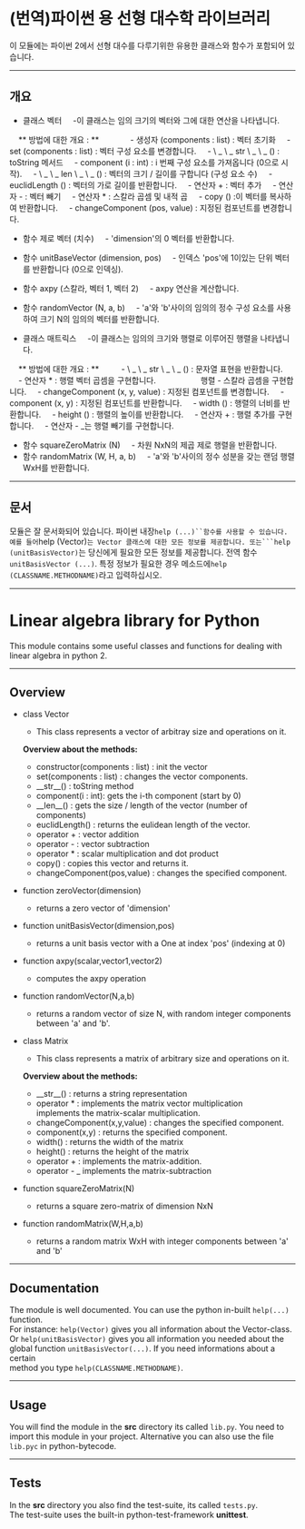 # (번역)파이썬 용 선형 대수학 라이브러리

이 모듈에는 파이썬 2에서 선형 대수를 다루기위한 유용한 클래스와 함수가 포함되어 있습니다.

---

## 개요

- 클래스 벡터
    -이 클래스는 임의 크기의 벡터와 그에 대한 연산을 나타냅니다.

    ** 방법에 대한 개요 : **
        
    - 생성자 (components : list) : 벡터 초기화
    - set (components : list) : 벡터 구성 요소를 변경합니다.
    - \ _ \ _ str \ _ \ _ () : toString 메서드
    - component (i : int) : i 번째 구성 요소를 가져옵니다 (0으로 시작).
    - \ _ \ _ len \ _ \ _ () : 벡터의 크기 / 길이를 구합니다 (구성 요소 수)
    - euclidLength () : 벡터의 가로 길이를 반환합니다.
    - 연산자 + : 벡터 추가
    - 연산자 - : 벡터 빼기
    - 연산자 * : 스칼라 곱셈 및 내적 곱
    - copy () :이 벡터를 복사하여 반환합니다.
    - changeComponent (pos, value) : 지정된 컴포넌트를 변경합니다.

- 함수 제로 벡터 (치수)
    - 'dimension'의 0 벡터를 반환합니다.
- 함수 unitBaseVector (dimension, pos)
    - 인덱스 'pos'에 1이있는 단위 벡터를 반환합니다 (0으로 인덱싱).
- 함수 axpy (스칼라, 벡터 1, 벡터 2)
    - axpy 연산을 계산합니다.
- 함수 randomVector (N, a, b)
    - 'a'와 'b'사이의 임의의 정수 구성 요소를 사용하여 크기 N의 임의의 벡터를 반환합니다.

- 클래스 매트릭스
    -이 클래스는 임의의 크기와 행렬로 이루어진 행렬을 나타냅니다.

    ** 방법에 대한 개요 : **
    
    - \ _ \ _ str \ _ \ _ () : 문자열 표현을 반환합니다.
    - 연산자 * : 행렬 벡터 곱셈을 구현합니다.
                   행렬 - 스칼라 곱셈을 구현합니다.
    - changeComponent (x, y, value) : 지정된 컴포넌트를 변경합니다.
    - component (x, y) : 지정된 컴포넌트를 반환합니다.
    - width () : 행렬의 너비를 반환합니다.
    - height () : 행렬의 높이를 반환합니다.
    - 연산자 + : 행렬 추가를 구현합니다.
    - 연산자 - _는 행렬 빼기를 구현합니다.

- 함수 squareZeroMatrix (N)
    - 차원 NxN의 제곱 제로 행렬을 반환합니다.
- 함수 randomMatrix (W, H, a, b)
    - 'a'와 'b'사이의 정수 성분을 갖는 랜덤 행렬 WxH를 반환합니다.
---

## 문서

모듈은 잘 문서화되어 있습니다. 파이썬 내장```help (...)``함수를 사용할 수 있습니다.
예를 들어```help (Vector)``는 Vector 클래스에 대한 모든 정보를 제공합니다.
또는```help (unitBasisVector)``는 당신에게 필요한 모든 정보를 제공합니다.
전역 함수```unitBasisVector (...)```. 특정 정보가 필요한 경우
메소드에```help (CLASSNAME.METHODNAME)```라고 입력하십시오.

---

# Linear algebra library for Python  

This module contains some useful classes and functions for dealing with linear algebra in python 2.  

---

## Overview  

- class Vector  
    - This class represents a vector of arbitray size and operations on it.  

    **Overview about the methods:**    
        
    - constructor(components : list) : init the vector  
    - set(components : list) : changes the vector components.  
    - \_\_str\_\_() : toString method  
    - component(i : int): gets the i-th component (start by 0)  
    - \_\_len\_\_() : gets the size / length of the vector (number of components)  
    - euclidLength() : returns the eulidean length of the vector.  
    - operator + : vector addition  
    - operator - : vector subtraction  
    - operator * : scalar multiplication and dot product  
    - copy() : copies this vector and returns it.  
    - changeComponent(pos,value) : changes the specified component.  

- function zeroVector(dimension)  
    - returns a zero vector of 'dimension'  
- function unitBasisVector(dimension,pos)  
    - returns a unit basis vector with a One at index 'pos' (indexing at 0)  
- function axpy(scalar,vector1,vector2)  
    - computes the axpy operation  
- function randomVector(N,a,b)
    - returns a random vector of size N, with random integer components between 'a' and 'b'.

- class Matrix
    - This class represents a matrix of arbitrary size and operations on it.

    **Overview about the methods:**  
    
    -  \_\_str\_\_() : returns a string representation  
    - operator * : implements the matrix vector multiplication  
                   implements the matrix-scalar multiplication.  
    - changeComponent(x,y,value) : changes the specified component.  
    - component(x,y) : returns the specified component.  
    - width() : returns the width of the matrix  
    - height() : returns the height of the matrix  
    - operator + : implements the matrix-addition.  
    - operator - _ implements the matrix-subtraction  

- function squareZeroMatrix(N)  
    - returns a square zero-matrix of dimension NxN  
- function randomMatrix(W,H,a,b)  
    - returns a random matrix WxH with integer components between 'a' and 'b'  
---

## Documentation  

The module is well documented. You can use the python in-built ```help(...)``` function.  
For instance: ```help(Vector)``` gives you all information about the Vector-class.  
Or ```help(unitBasisVector)``` gives you all information you needed about the  
global function ```unitBasisVector(...)```. If you need informations about a certain  
method you type ```help(CLASSNAME.METHODNAME)```.  

---

## Usage  

You will find the module in the **src** directory its called ```lib.py```. You need to  
import this module in your project. Alternative you can also use the file ```lib.pyc``` in python-bytecode.   

---

## Tests  

In the **src** directory you also find the test-suite, its called ```tests.py```.  
The test-suite uses the built-in python-test-framework **unittest**.  
